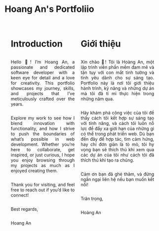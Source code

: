 # Hoang An's Portfoliio

<div style="display: flex; align-items: start; padding: 10px;">
    <div style="display: flex; gap: 3; flex-direction: column; padding: 10px;">
      <h1>Introduction</h1>
      <p style="text-align: justify;">
        Hello 👏! I’m Hoang An, a passionate and dedicated software developer with a keen eye for detail and a love for creativity. This portfolio showcases my journey, skills, and projects that I’ve meticulously crafted over the years.
      </p>
      <p style="text-align: justify;">
        Explore my work to see how I blend innovation with functionality, and how I strive to push the boundaries of what’s possible in web development. Whether you’re here to collaborate, get inspired, or just curious, I hope you enjoy browsing through my projects as much as I enjoyed creating them.
      </p>
      <p style="text-align: justify;">
        Thank you for visiting, and feel free to reach out if you’d like to connect!
      </p>
      <p style="text-align: justify;">
        Best regards,
      </p>
      <p style="text-align: justify;">
        Hoang An
      </p>
    </div>
    <div style="display: flex; gap: 3; flex-direction: column; padding: 10px;">
      <h1>Giới thiệu</h1>
      <p style="text-align: justify;">
        Xin chào 👏! Tôi là Hoàng An, một lập trình viên phần mềm đam mê và tận tụy với con mắt tinh tường và tình yêu dành cho sự sáng tạo. Portfolio này là nơi tôi giới thiệu hành trình, kỹ năng và những dự án mà tôi đã tỉ mỉ thực hiện trong những năm qua.
      </p>
      <p style="text-align: justify;">
        Hãy khám phá công việc của tôi để thấy cách tôi kết hợp sự sáng tạo với tính năng, và cách tôi luôn nỗ lực để đẩy xa giới hạn của những gì có thể trong phát triển web. Dù bạn đến đây để hợp tác, tìm cảm hứng, hay chỉ đơn giản là tò mò, tôi hy vọng bạn sẽ thích thú khi xem qua các dự án của tôi như cách tôi đã thích thú khi tạo ra chúng.
      </p>
      <p style="text-align: justify;">
        Cảm ơn bạn đã ghé thăm, và đừng ngần ngại liên hệ nếu bạn muốn kết nối!
      </p>
      <p style="text-align: justify;">
        Trân trọng,
      </p>
      <p style="text-align: justify;">
        Hoàng An
      </p>
    </div>
  </div>
